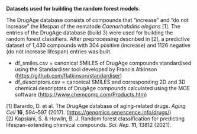 **Datasets used for building the random forest models**:

The DrugAge database consists of compounds that “increase” and “do not increase” the lifespan of the nematode *Caenorhabditis elegans* [1]. The entries of the DrugAge database (build 3) were used for building the random forest classifiers. After preprocessing described in [2], a predictive dataset of 1,430 compounds with 304 positive (increase) and 1126 negative (do not increase lifespan) entries was built. 

- df_smiles.csv = canonical SMILES of DrugAge compounds standardised using the Standardiser tool developed by Francis Atkinson (https://github.com/flatkinson/standardiser)
- df_descriptors.csv = canonical SMILES and corresponding 2D and 3D chemical descriptors of DrugAge compounds calculated using the MOE software  (https://www.chemcomp.com/Products.htm) 

[1] Barardo, D. et al. The DrugAge database of aging-related drugs. *Aging Cell* **16**, 594–597 (2017). (https://genomics.senescence.info/drugs/) </br>
[2] Kapsiani, S. & Howlin, B. J. Random forest classification for predicting lifespan-extending chemical compounds. *Sci. Rep.* **11**, 13812 (2021).
